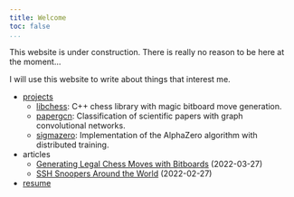 ```yaml
---
title: Welcome
toc: false
...
```


This website is under construction. There is really no reason to be here at the moment...

I will use this website to write about things that interest me.

- [projects](https://git.oskarlundin.com/oskar)
  - [libchess](https://git.oskarlundin.com/oskar/libchess): C++ chess library with magic bitboard move generation.
  - [papergcn](https://git.oskarlundin.com/oskar/papergcn): Classification of scientific papers with graph convolutional networks.
  - [sigmazero](https://git.oskarlundin.com/oskar/sigmazero): Implementation of the AlphaZero algorithm with distributed training.
- articles
  - [Generating Legal Chess Moves with Bitboards](/bitboards) (2022-03-27)
  - [SSH Snoopers Around the World](/snoopers) (2022-02-27)
- [resume](https://git.oskarlundin.com/oskar/resume/raw/branch/master/resume.pdf)